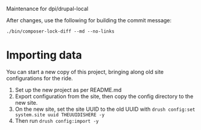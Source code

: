 Maintenance for dpi/drupal-local

After changes, use the following for building the commit message:

```shell
./bin/composer-lock-diff --md --no-links
```

# Importing data

You can start a new copy of this project, bringing along old site
configurations for the ride.

1. Set up the new project as per README.md
2. Export configuration from the site, then copy the config directory to the
   new site.
3. On the new site, set the site UUID to the old UUID with
   `drush config:set system.site uuid THEUUIDISHERE -y`
4. Then run `drush config:import -y`

